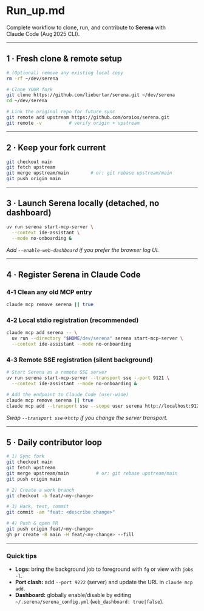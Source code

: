 # Run_up.md  
Complete workflow to clone, run, and contribute to **Serena** with Claude Code (Aug 2025 CLI).

---

## 1 · Fresh clone & remote setup
```bash
# (Optional) remove any existing local copy
rm -rf ~/dev/serena

# Clone YOUR fork
git clone https://github.com/liebertar/serena.git ~/dev/serena
cd ~/dev/serena

# Link the original repo for future sync
git remote add upstream https://github.com/oraios/serena.git
git remote -v          # verify origin + upstream
```

---

## 2 · Keep your fork current
```bash
git checkout main
git fetch upstream
git merge upstream/main        # or: git rebase upstream/main
git push origin main
```

---

## 3 · Launch Serena locally (detached, no dashboard)
```bash
uv run serena start-mcp-server \
  --context ide-assistant \
  --mode no-onboarding &
```
*Add `--enable-web-dashboard` if you prefer the browser log UI.*

---

## 4 · Register Serena in Claude Code

### 4‑1 Clean any old MCP entry
```bash
claude mcp remove serena || true
```

### 4‑2 Local stdio registration (recommended)
```bash
claude mcp add serena -- \
  uv run --directory "$HOME/dev/serena" serena start-mcp-server \
  --context ide-assistant --mode no-onboarding
```

### 4‑3 Remote SSE registration (silent background)
```bash
# Start Serena as a remote SSE server
uv run serena start-mcp-server --transport sse --port 9121 \
  --context ide-assistant --mode no-onboarding &

# Add the endpoint to Claude Code (user‑wide)
claude mcp remove serena || true
claude mcp add --transport sse --scope user serena http://localhost:9121/sse
```
*Swap `--transport sse`→`http` if you change the server transport.*

---

## 5 · Daily contributor loop
```bash
# 1) Sync fork
git checkout main
git fetch upstream
git merge upstream/main          # or: git rebase upstream/main
git push origin main

# 2) Create a work branch
git checkout -b feat/<my-change>

# 3) Hack, test, commit
git commit -am "feat: <describe change>"

# 4) Push & open PR
git push origin feat/<my-change>
gh pr create -B main -H feat/<my-change> --fill
```

---

### Quick tips
* **Logs:** bring the background job to foreground with `fg` or view with `jobs -l`.
* **Port clash:** add `--port 9222` (server) and update the URL in `claude mcp add`.
* **Dashboard:** globally enable/disable by editing `~/.serena/serena_config.yml` (`web_dashboard: true|false`).
